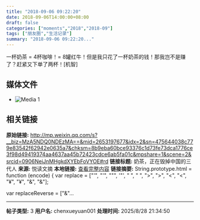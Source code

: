```yaml
---
title: "2018-09-06 09:22:20"
date: 2018-09-06T14:00:00+08:00
draft: false
categories: ["moments","2018","2018-09"]
tags: ["朋友圈","生活记录"]
summary: "2018-09-06 09:22:20..."
---
```


一杯奶茶 = 4杯咖啡！= 8罐红牛！但是我只花了一杯奶茶的钱！那我岂不是赚了？赶紧又下单了两杯！[机智]

## 媒体文件

- ![Media 1](/Moments/photos/2018-09-06/201809060922200.jpg)

## 相关链接

**原始链接:** http://mp.weixin.qq.com/s?__biz=MzA5NDQ0NDEzMA==&mid=2653197677&idx=2&sn=475644038c779e83542f62942e0635a7&chksm=8b9eba60bce93376c1d73fe73dca1776ce3f98d49419374aa4637aa45b72423cdce6ab5fa01c&mpshare=1&scene=2&srcid=0906NeiJnMHgkdXYEbFoVYOE#rd
**链接标题:** 奶茶，正在毁掉中国的三代人
**来源:** 悦读文摘
**本地链接:** [查看完整内容](/link_content/2018/09/2018-09-06-4/link_content/)
**链接摘要:** String.prototype.html = function (encode) {
  var replace = ["&#39;", "'", "&quot;", '"', "&nbsp;", " ", "&gt;", ">", "&lt;", "<", "&yen;", "¥", "&amp;", "&"];
 
 
 
 
 
  
  var replaceReverse = ["&"...

---

**帖子类型:** 3
**用户名:** chenxueyuan001
**处理时间:** 2025/8/28 21:34:50